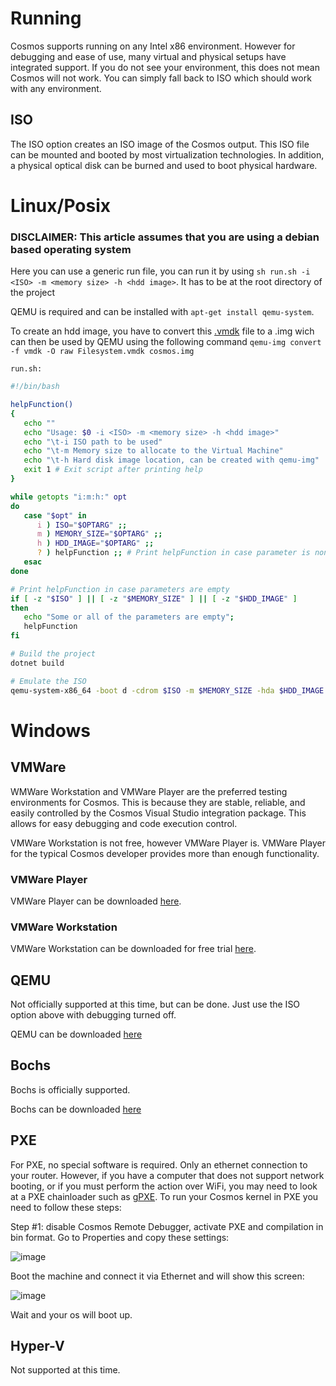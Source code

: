 # Running
Cosmos supports running on any Intel x86 environment. However for debugging
and ease of use, many virtual and physical setups have integrated support. If
you do not see your environment, this does not mean Cosmos will not work. You
can simply fall back to ISO which should work with any environment.

##  ISO

The ISO option creates an ISO image of the Cosmos output. This ISO file can be
mounted and booted by most virtualization technologies. In addition, a physical
optical disk can be burned and used to boot physical hardware.

# Linux/Posix
### DISCLAIMER: This article assumes that you are using a debian based operating system
Here you can use a generic run file, you can run it by using `sh run.sh -i <ISO> -m <memory size> -h <hdd image>`.
It has to be at the root directory of the project

QEMU is required and can be installed with `apt-get install qemu-system`.

To create an hdd image, you have to convert this [.vmdk](https://github.com/CosmosOS/Cosmos/blob/master/Build/VMWare/Workstation/Filesystem.vmdk?raw=true) file to a .img wich can then be used by QEMU using the following command
`qemu-img convert -f vmdk -O raw Filesystem.vmdk cosmos.img`

`run.sh:`
```sh
#!/bin/bash

helpFunction()
{
   echo ""
   echo "Usage: $0 -i <ISO> -m <memory size> -h <hdd image>"
   echo "\t-i ISO path to be used"
   echo "\t-m Memory size to allocate to the Virtual Machine"
   echo "\t-h Hard disk image location, can be created with qemu-img"
   exit 1 # Exit script after printing help
}

while getopts "i:m:h:" opt
do
   case "$opt" in
      i ) ISO="$OPTARG" ;;
      m ) MEMORY_SIZE="$OPTARG" ;;
      h ) HDD_IMAGE="$OPTARG" ;;
      ? ) helpFunction ;; # Print helpFunction in case parameter is non-existent
   esac
done

# Print helpFunction in case parameters are empty
if [ -z "$ISO" ] || [ -z "$MEMORY_SIZE" ] || [ -z "$HDD_IMAGE" ]
then
   echo "Some or all of the parameters are empty";
   helpFunction
fi

# Build the project
dotnet build

# Emulate the ISO
qemu-system-x86_64 -boot d -cdrom $ISO -m $MEMORY_SIZE -hda $HDD_IMAGE
```

# Windows

## VMWare

WMWare Workstation and VMWare Player are the preferred testing environments
for Cosmos. This is because they are stable, reliable, and easily controlled
by the Cosmos Visual Studio integration package. This allows for easy debugging and code execution control.

VMWare Workstation is not free, however VMWare Player is. VMWare Player for
the typical Cosmos developer provides more than enough functionality.

### VMWare Player

VMWare Player can be downloaded [here](https://www.vmware.com/go/getplayer-win).

### VMWare Workstation

VMWare Workstation can be downloaded for free trial [here](https://www.vmware.com/go/getworkstation-win).

##  QEMU

Not officially supported at this time, but can be done. Just use the ISO option above with debugging turned off.

QEMU can be downloaded [here](https://qemu.weilnetz.de/w64/)

## Bochs

Bochs is officially supported.

Bochs can be downloaded [here](https://bochs.sourceforge.io/getcurrent.html)

## PXE

For PXE, no special software is required. Only an ethernet connection to your router. However, if you have a computer that does not support network booting, or if you must perform the action over WiFi, you may need to look at a PXE chainloader such as [gPXE](http://etherboot.org/wiki/).
To run your Cosmos kernel in PXE you need to follow these steps:

Step #1: disable Cosmos Remote Debugger, activate PXE and compilation in bin format.
Go to Properties and copy these settings:

![image](https://user-images.githubusercontent.com/98218366/178479237-a22a7b5f-250e-432d-ba74-0da502e82f7b.png)

Boot the machine and connect it via Ethernet and will show this screen:

![image](https://user-images.githubusercontent.com/98218366/178479800-c70faa5d-1fab-4da4-8f27-05eefee89b75.png)

Wait and your os will boot up.

## Hyper-V

Not supported at this time.



